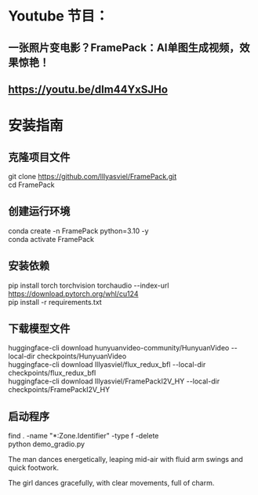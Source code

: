 # Youtube 节目：
## 一张照片变电影？FramePack：AI单图生成视频，效果惊艳！
## https://youtu.be/dIm44YxSJHo

# 安装指南

## 克隆项目文件
git clone https://github.com/lllyasviel/FramePack.git  
cd FramePack  

## 创建运行环境
conda create -n FramePack python=3.10 -y  
conda activate FramePack  

## 安装依赖
pip install torch torchvision torchaudio --index-url https://download.pytorch.org/whl/cu124  
pip install -r requirements.txt  

## 下载模型文件
huggingface-cli download hunyuanvideo-community/HunyuanVideo --local-dir checkpoints/HunyuanVideo  
huggingface-cli download lllyasviel/flux_redux_bfl --local-dir checkpoints/flux_redux_bfl  
huggingface-cli download lllyasviel/FramePackI2V_HY --local-dir checkpoints/FramePackI2V_HY  

## 启动程序
find . -name "*:Zone.Identifier" -type f -delete  
python demo_gradio.py  

The man dances energetically, leaping mid-air with fluid arm swings and quick footwork.  

The girl dances gracefully, with clear movements, full of charm.  










 

















